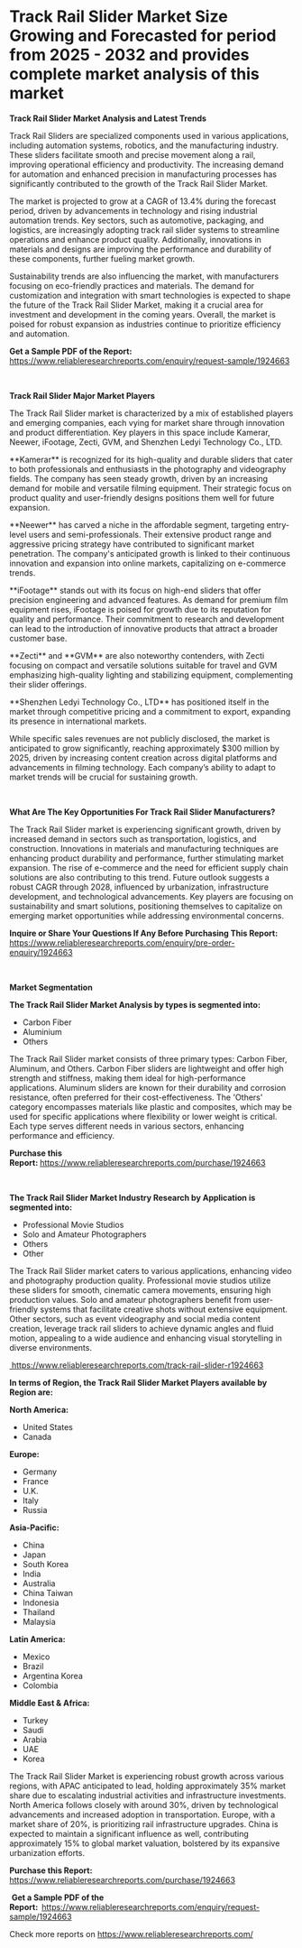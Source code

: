 <p><h1>Track Rail Slider Market Size Growing and Forecasted for period from 2025 - 2032 and provides complete market analysis of this market</h1></p><p><strong>Track Rail Slider Market Analysis and Latest Trends</strong></p>
<p><p>Track Rail Sliders are specialized components used in various applications, including automation systems, robotics, and the manufacturing industry. These sliders facilitate smooth and precise movement along a rail, improving operational efficiency and productivity. The increasing demand for automation and enhanced precision in manufacturing processes has significantly contributed to the growth of the Track Rail Slider Market.</p><p>The market is projected to grow at a CAGR of 13.4% during the forecast period, driven by advancements in technology and rising industrial automation trends. Key sectors, such as automotive, packaging, and logistics, are increasingly adopting track rail slider systems to streamline operations and enhance product quality. Additionally, innovations in materials and designs are improving the performance and durability of these components, further fueling market growth. </p><p>Sustainability trends are also influencing the market, with manufacturers focusing on eco-friendly practices and materials. The demand for customization and integration with smart technologies is expected to shape the future of the Track Rail Slider Market, making it a crucial area for investment and development in the coming years. Overall, the market is poised for robust expansion as industries continue to prioritize efficiency and automation.</p></p>
<p><strong>Get a Sample PDF of the Report:&nbsp;</strong> <a href="https://www.reliableresearchreports.com/enquiry/request-sample/1924663?utm_campaign=2245&utm_medium=2&utm_source=Github&utm_content=ia&utm_term=28032025&utm_id=track-rail-slider">https://www.reliableresearchreports.com/enquiry/request-sample/1924663</a></p>
<p>&nbsp;</p>
<p><strong>Track Rail Slider Major Market Players</strong></p>
<p><p>The Track Rail Slider market is characterized by a mix of established players and emerging companies, each vying for market share through innovation and product differentiation. Key players in this space include Kamerar, Neewer, iFootage, Zecti, GVM, and Shenzhen Ledyi Technology Co., LTD.</p><p>**Kamerar** is recognized for its high-quality and durable sliders that cater to both professionals and enthusiasts in the photography and videography fields. The company has seen steady growth, driven by an increasing demand for mobile and versatile filming equipment. Their strategic focus on product quality and user-friendly designs positions them well for future expansion.</p><p>**Neewer** has carved a niche in the affordable segment, targeting entry-level users and semi-professionals. Their extensive product range and aggressive pricing strategy have contributed to significant market penetration. The company's anticipated growth is linked to their continuous innovation and expansion into online markets, capitalizing on e-commerce trends.</p><p>**iFootage** stands out with its focus on high-end sliders that offer precision engineering and advanced features. As demand for premium film equipment rises, iFootage is poised for growth due to its reputation for quality and performance. Their commitment to research and development can lead to the introduction of innovative products that attract a broader customer base.</p><p>**Zecti** and **GVM** are also noteworthy contenders, with Zecti focusing on compact and versatile solutions suitable for travel and GVM emphasizing high-quality lighting and stabilizing equipment, complementing their slider offerings. </p><p>**Shenzhen Ledyi Technology Co., LTD** has positioned itself in the market through competitive pricing and a commitment to export, expanding its presence in international markets.</p><p>While specific sales revenues are not publicly disclosed, the market is anticipated to grow significantly, reaching approximately $300 million by 2025, driven by increasing content creation across digital platforms and advancements in filming technology. Each company’s ability to adapt to market trends will be crucial for sustaining growth.</p></p>
<p>&nbsp;</p>
<p><strong>What Are The Key Opportunities For Track Rail Slider Manufacturers?</strong></p>
<p><p>The Track Rail Slider market is experiencing significant growth, driven by increased demand in sectors such as transportation, logistics, and construction. Innovations in materials and manufacturing techniques are enhancing product durability and performance, further stimulating market expansion. The rise of e-commerce and the need for efficient supply chain solutions are also contributing to this trend. Future outlook suggests a robust CAGR through 2028, influenced by urbanization, infrastructure development, and technological advancements. Key players are focusing on sustainability and smart solutions, positioning themselves to capitalize on emerging market opportunities while addressing environmental concerns.</p></p>
<p><strong>Inquire or Share Your Questions If Any Before Purchasing This Report:</strong> <a href="https://www.reliableresearchreports.com/enquiry/pre-order-enquiry/1924663?utm_campaign=2245&utm_medium=2&utm_source=Github&utm_content=ia&utm_term=28032025&utm_id=track-rail-slider">https://www.reliableresearchreports.com/enquiry/pre-order-enquiry/1924663</a></p>
<p>&nbsp;</p>
<p><strong>Market Segmentation</strong></p>
<p><strong>The Track Rail Slider Market Analysis by types is segmented into:</strong></p>
<p><ul><li>Carbon Fiber</li><li>Aluminium</li><li>Others</li></ul></p>
<p><p>The Track Rail Slider market consists of three primary types: Carbon Fiber, Aluminum, and Others. Carbon Fiber sliders are lightweight and offer high strength and stiffness, making them ideal for high-performance applications. Aluminum sliders are known for their durability and corrosion resistance, often preferred for their cost-effectiveness. The 'Others' category encompasses materials like plastic and composites, which may be used for specific applications where flexibility or lower weight is critical. Each type serves different needs in various sectors, enhancing performance and efficiency.</p></p>
<p><strong>Purchase this Report:&nbsp;</strong><a href="https://www.reliableresearchreports.com/purchase/1924663?utm_campaign=2245&utm_medium=2&utm_source=Github&utm_content=ia&utm_term=28032025&utm_id=track-rail-slider">https://www.reliableresearchreports.com/purchase/1924663</a></p>
<p>&nbsp;</p>
<p><strong>The Track Rail Slider Market Industry Research by Application is segmented into:</strong></p>
<p><ul><li>Professional Movie Studios</li><li>Solo and Amateur Photographers</li><li>Others</li><li>Other</li></ul></p>
<p><p>The Track Rail Slider market caters to various applications, enhancing video and photography production quality. Professional movie studios utilize these sliders for smooth, cinematic camera movements, ensuring high production values. Solo and amateur photographers benefit from user-friendly systems that facilitate creative shots without extensive equipment. Other sectors, such as event videography and social media content creation, leverage track rail sliders to achieve dynamic angles and fluid motion, appealing to a wide audience and enhancing visual storytelling in diverse environments.</p></p>
<p><a href="https://www.reliableresearchreports.com/track-rail-slider-r1924663?utm_campaign=2245&utm_medium=2&utm_source=Github&utm_content=ia&utm_term=28032025&utm_id=track-rail-slider">&nbsp;https://www.reliableresearchreports.com/track-rail-slider-r1924663</a></p>
<p><strong>In terms of Region, the Track Rail Slider Market Players available by Region are:</strong></p>
<p>
    <p> <strong> North America: </strong>
        <ul>
            <li>United States</li>
            <li>Canada</li>
        </ul>
        </p> 
    <p> <strong> Europe: </strong>
        <ul>
            <li>Germany</li>
            <li>France</li>
            <li>U.K.</li>
            <li>Italy</li>
            <li>Russia</li>
        </ul>
        </p> 
    <p> <strong> Asia-Pacific: </strong>
        <ul>
            <li>China</li>
            <li>Japan</li>
            <li>South Korea</li>
            <li>India</li>
            <li>Australia</li>
            <li>China Taiwan</li>
            <li>Indonesia</li>
            <li>Thailand</li>
            <li>Malaysia</li>
        </ul>
        </p> 
    <p> <strong> Latin America: </strong>
        <ul>
            <li>Mexico</li>
            <li>Brazil</li>
            <li>Argentina Korea</li>
            <li>Colombia</li>
        </ul>
        </p> 
    <p> <strong> Middle East & Africa: </strong>
        <ul>
            <li>Turkey</li>
            <li>Saudi</li>
            <li>Arabia</li>
            <li>UAE</li>
            <li>Korea</li>
        </ul>
    </p>
    </p>
<p><p>The Track Rail Slider Market is experiencing robust growth across various regions, with APAC anticipated to lead, holding approximately 35% market share due to escalating industrial activities and infrastructure investments. North America follows closely with around 30%, driven by technological advancements and increased adoption in transportation. Europe, with a market share of 20%, is prioritizing rail infrastructure upgrades. China is expected to maintain a significant influence as well, contributing approximately 15% to global market valuation, bolstered by its expansive urbanization efforts.</p></p>
<p><strong>Purchase this Report: </strong><a href="https://www.reliableresearchreports.com/purchase/1924663?utm_campaign=2245&utm_medium=2&utm_source=Github&utm_content=ia&utm_term=28032025&utm_id=track-rail-slider">https://www.reliableresearchreports.com/purchase/1924663</a></p>
<p>&nbsp;<strong>Get a Sample PDF of the Report:&nbsp;&nbsp;</strong><a href="https://www.reliableresearchreports.com/enquiry/request-sample/1924663?utm_campaign=2245&utm_medium=2&utm_source=Github&utm_content=ia&utm_term=28032025&utm_id=track-rail-slider">https://www.reliableresearchreports.com/enquiry/request-sample/1924663</a></p>
<p><strong></strong></p>
<p>Check more reports on <a href="https://www.reliableresearchreports.com/?utm_campaign=2245&utm_medium=2&utm_source=Github&utm_content=ia&utm_term=28032025&utm_id=track-rail-slider">https://www.reliableresearchreports.com/</a></p>